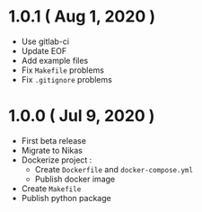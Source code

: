 # 1.0.1 ( Aug 1, 2020 )

- Use gitlab-ci
- Update EOF
- Add example files
- Fix `Makefile` problems
- Fix `.gitignore` problems

# 1.0.0 ( Jul 9, 2020 )

- First beta release
- Migrate to Nikas
- Dockerize project :  
    - Create `Dockerfile` and `docker-compose.yml`
    - Publish docker image
- Create `Makefile`
- Publish python package